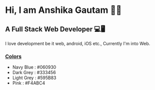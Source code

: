 # Hi, I am Anshika Gautam 👋🏼
## A Full Stack Web Developer 💻🖥
I love development be it web, android, iOS etc., Currently I'm into Web.

### [Colors](https://colorhunt.co/palette/f4abc4595b83333456060930)
- Navy Blue : #060930
- Dark Grey : #333456
- Light Grey : #595B83
- Pink : #F4ABC4
